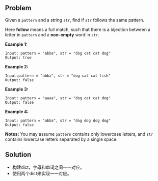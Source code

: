 ## Problem

Given a `pattern` and a string `str`, find if `str` follows the same pattern.

Here **follow** means a full match, such that there is a bijection between a letter in `pattern` and a **non-empty** word in `str`.

**Example 1:**

```
Input: pattern = "abba", str = "dog cat cat dog"
Output: true
```

**Example 2:**

```
Input:pattern = "abba", str = "dog cat cat fish"
Output: false
```

**Example 3:**

```
Input: pattern = "aaaa", str = "dog cat cat dog"
Output: false
```

**Example 4:**

```
Input: pattern = "abba", str = "dog dog dog dog"
Output: false
```

**Notes:**
You may assume `pattern` contains only lowercase letters, and `str` contains lowercase letters separated by a single space.



## Solution

* 构建dict，字母和单词之间一一对应。
* 使用两个dict来实现一一对应。